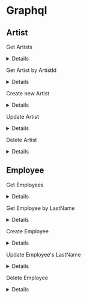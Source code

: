 # Graphql 

## Artist 

Get Artists 

<details>

{
    artists
}

</details>

Get Artist by ArtistId 

<details>

query artists($id:Int){
  artists(ArtistId: $id) {
    ArtistId
    Name
  }
}

{
  "id": 1
}

Get Artist by Name 

<details>

query artists($name:String){
  artists(Name: $name) {
    ArtistId
    Name
  }
}

{
  "name": "'AC/DC'"
}

</details>

</details>

Create new Artist

<details>
mutation {
  createArtist(input: {
        ArtistId: 780,
    		Name: "HelloGoodbye"
  }) {
    ArtistId
    Name
  } 
}
</details>

Update Artist

<details>
mutation updateArtist($id: Int!, $Name: String!) {
  updateArtist(ArtistId: $id, Name: $Name) {
    ArtistId
    Name
  }
}

{
  "id": 1,
  "Name": "HelloGoodBye"
}
</details>

Delete Artist 

<details>

 mutation deleteArtist($id: Int!) {
      deleteArtist(ArtistId: $id) {
        ArtistId
      }
  }

  {
      "id": 2
  }
</details>


## Employee

Get Employees 

<details>
{employees}
</details>

Get Employee by LastName 

<details>
query employees($name:String){
  employees(LastName: $name) {
    LastName
  }
}

{
  "name": "'Edwards'"
}
</details>

Create Employee

<details>
mutation {
  createEmployee(input: {
      	EmployeeId: 11,
    		LastName: "Flinstone",
    		FirstName: "Fred",
    		Title: "Manager",
    		ReportsTo: 2,
            Address: "11120 Jasper Ave NW",
            City: "Edmonton",
            State: "AB",
            Country: "Canada",
            PostalCode: "T5K 2N1",
            Phone: "+1 (780) 428-9482",
            Fax: "+1 (780) 428-3457",
            Email: "andrew@chinookcorp.com"
  }) {
    LastName
    FirstName
  } 
}
</details>

Update Employee's LastName

<details>
mutation updateEmployee($id: Int!, $Name: String!) {
  updateEmployee(EmployeeId: $id, LastName: $Name) {
    EmployeeId
    FirstName
    LastName
  }
}


{
  "id": 1,
  "Name": "Flintstone"
}

</details>

Delete Employee 

<details>

 mutation deleteEmployee($id: Int!) {
      deleteEmployee(EmployeeId: $id) {
    		FirstName
      }
  }

{
  "id": 11
}

</details>